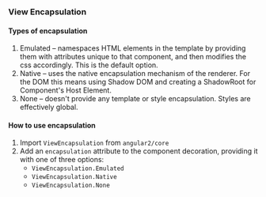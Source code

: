 ### View Encapsulation
#### Types of encapsulation
1. Emulated – namespaces HTML elements in the template by providing them with attributes unique to that component, and then modifies the css accordingly. This is the default option.
2. Native – uses the native encapsulation mechanism of the renderer. For the DOM this means using Shadow DOM and creating a ShadowRoot for Component's Host Element.
3. None – doesn't provide any template or style encapsulation. Styles are effectively global.

#### How to use encapsulation
1. Import `ViewEncapsulation` from `angular2/core`
2. Add an `encapsulation` attribute to the component decoration, providing it with one of three options:
    * `ViewEncapsulation.Emulated`
    * `ViewEncapsulation.Native`
    * `ViewEncapsulation.None`